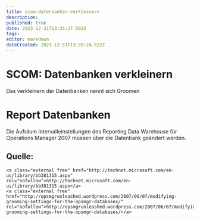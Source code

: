 ```yaml
---
title: scom-datenbanken-verkleinern
description: 
published: true
date: 2023-12-31T13:35:27.503Z
tags: 
editor: markdown
dateCreated: 2023-12-31T13:35:24.522Z
---
```


# SCOM: Datenbanken verkleinern

Das verkleinern der Datenbanken nennt sich Groomen

# <span class="mw-headline" id="bkmrk-report-datenbanken-1">Report Datenbanken</span>

Die Aufräum Intervalleinstellungen des Reporting Data Warehouse für Operations Manager 2007 müssen über die Datenbank geändert werden.

## <span class="mw-headline" id="bkmrk-quelle%3A-1">Quelle:</span>

```
<a class="external free" href="http://technet.microsoft.com/en-us/library/bb381315.aspx" rel="nofollow">http://technet.microsoft.com/en-us/library/bb381315.aspx</a>
<a class="external free" href="http://opsmgrunleashed.wordpress.com/2007/06/07/modifying-grooming-settings-for-the-opsmgr-databases/" rel="nofollow">http://opsmgrunleashed.wordpress.com/2007/06/07/modifying-grooming-settings-for-the-opsmgr-databases/</a>
```